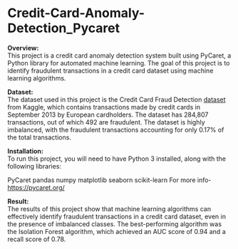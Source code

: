 # Credit-Card-Anomaly-Detection_Pycaret
**Overview:**<br>
This project is a credit card anomaly detection system built using PyCaret, a Python library for automated machine learning. The goal of this project is to identify fraudulent transactions in a credit card dataset using machine learning algorithms.

**Dataset:**<BR>
The dataset used in this project is the Credit Card Fraud Detection [dataset](https://www.kaggle.com/datasets/mlg-ulb/creditcardfraud) from Kaggle, which contains transactions made by credit cards in September 2013 by European cardholders. The dataset has 284,807 transactions, out of which 492 are fraudulent. The dataset is highly imbalanced, with the fraudulent transactions accounting for only 0.17% of the total transactions.

**Installation:**<BR>
To run this project, you will need to have Python 3 installed, along with the following libraries:

PyCaret
pandas
numpy
matplotlib
seaborn
scikit-learn
For more info- https://pycaret.org/

**Result:**<BR>
The results of this project show that machine learning algorithms can effectively identify fraudulent transactions in a credit card dataset, even in the presence of imbalanced classes. The best-performing algorithm was the Isolation Forest algorithm, which achieved an AUC score of 0.94 and a recall score of 0.78.
